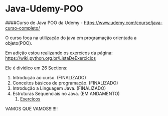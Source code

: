 # Java-Udemy-POO

####Curso de Java POO da Udemy - https://www.udemy.com/course/java-curso-completo/

O curso foca na utilização do java em programação orientada a objeto(POO).

Em adição estou realizando os exercícos da página: https://wiki.python.org.br/ListaDeExercicios

Ele é dividico em 26 Sections:

1. Introdução ao curso.   (FINALIZADO)
2. Conceitos básicos de programação.   (FINALIZADO)
3. Introdução a Linguagem Java.   (FINALIZADO)
4. Estruturas Sequenciais no Java.   (EM ANDAMENTO)
   1. [Exercícos](https://github.com/WendrickBarretoCardoso/Java-Exercises/tree/master/Java-sequentialStructure)


VAMOS QUE VAMOS!!!!!!!